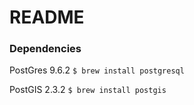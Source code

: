 # README

### Dependencies
PostGres 9.6.2
`$ brew install postgresql`

PostGIS 2.3.2
`$ brew install postgis`